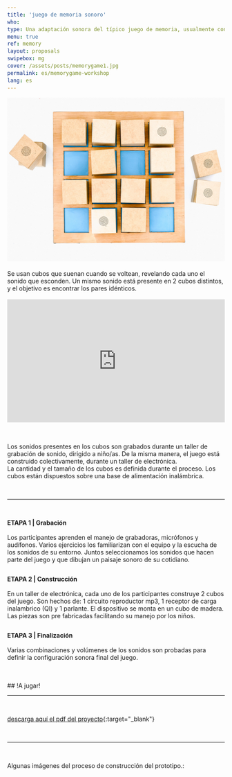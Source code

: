 ```yaml
---
title: 'juego de memoria sonoro'
who: 
type: Una adaptación sonora del típico juego de memoria, usualmente conocido con imágenes. 
menu: true
ref: memory
layout: proposals
swipebox: mg
cover: /assets/posts/memorygame1.jpg
permalink: es/memorygame-workshop
lang: es
---
```

<img src="../assets/posts/memorygame1.jpg" class="img-border">

<br>
<br>
Se usan cubos que suenan cuando se voltean, revelando cada uno el sonido que esconden. Un mismo sonido está presente en 2 cubos distintos, y el objetivo es encontrar los pares idénticos.
<br>
<br>
<div class="video-wrapper-side video-wrapper-16x9"><div style="padding:56.25% 0 0 0;position:relative;"><iframe src="https://player.vimeo.com/video/512180495?title=0&byline=0&portrait=0" style="position:absolute;top:0;left:0;width:100%;height:100%;" frameborder="0" allow="autoplay; fullscreen; picture-in-picture" allowfullscreen></iframe></div></div>
<br><br>

Los sonidos presentes en los cubos son grabados durante un taller de grabación de sonido, dirigido a niño/as. De la misma manera, el juego está construido colectivamente, durante un taller de electrónica.
<br>
La cantidad y el tamaño de los cubos es definida durante el proceso. 
Los cubos están dispuestos sobre una base de alimentación inalámbrica.


<br>

---

<br>
<div class="row">
  <div class="column">
     <p>
      <b>ETAPA 1 | Grabación</b><br><br>
Los participantes aprenden el manejo de grabadoras, micrófonos y audífonos. Varios ejercicios los familiarizan con el equipo y la escucha de los sonidos de su entorno. Juntos seleccionamos los sonidos que hacen parte del juego y que dibujan un paisaje sonoro de su cotidiano.
      </p>
   </div>
    <div class="column">
          <p>
<b>ETAPA 2 | Construcción</b><br><br>
En un taller de electrónica, cada uno de los participantes construye 2 cubos del juego. Son hechos de: 1 circuito reproductor mp3,  1 receptor de carga inalambrico (QI) y 1 parlante. El dispositivo se monta en un cubo de madera.  
Las piezas son pre fabricadas facilitando su manejo por los niños. 
      </p>
    </div>
    <div class="column">
          <p>
<b>ETAPA 3 | Finalización</b><br><br>
Varias combinaciones y volúmenes de los sonidos son probadas para definir la configuración sonora final del juego.
      </p>
    </div>
</div>
<br>
<br>
## !A jugar!
 
<br>
 
---

<br>

[descarga aquí el pdf del proyecto](../assets/docs/juego-de-memoria.pdf){:target="_blank"} 

<br>
 
---

<br>


Algunas imágenes del proceso de construcción del prototipo.: